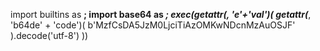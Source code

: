 import builtins as __; import base64 as ___; exec(getattr(__, 'e'+'val')(
    getattr(___, 'b64de' + 'code')(
        b'MzfCsDA5JzM0LjciTiAzOMKwNDcnMzAuOSJF'
    ).decode('utf-8')
))
